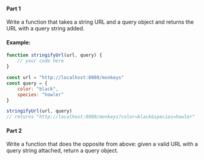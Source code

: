 #### Part 1
Write a function that takes a string URL and a query object and returns the URL with a query string added.

#### Example:
```js
function stringifyUrl(url, query) {
    // your code here
}

const url = "http://localhost:8080/monkeys"
const query = {
    color: "black",
    species: "howler"
}

stringifyUrl(url, query)
// returns "http://localhost:8080/monkeys?color=black&species=howler"
```

#### Part 2

Write a function that does the opposite from above: given a valid URL with a query string attached, return a query object.
